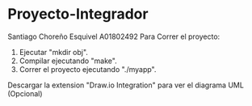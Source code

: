 # Proyecto-Integrador
Santiago Choreño Esquivel A01802492
Para Correr el proyecto:
1. Ejecutar "mkdir obj".
2. Compilar ejecutando "make".
3. Correr el proyecto ejecutando "./myapp".

Descargar la extension "Draw.io Integration" para ver el diagrama UML (Opcional)
